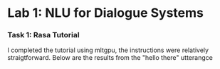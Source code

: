 <h1>Lab 1: NLU for Dialogue Systems </h1>

<h3>Task 1: Rasa Tutorial</h3> 
<p>I completed the tutorial using mltgpu, the instructions were relatively straigtforward. Below are the results from the "hello there" utterangce</p>


